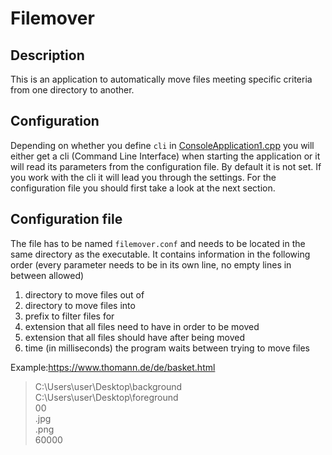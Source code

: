 # Filemover

## Description
This is an application to automatically move files meeting specific criteria from one directory to another.

## Configuration
Depending on whether you define `cli` in [ConsoleApplication1.cpp](https://github.com/SlaynAndKorpil/Filemover/blob/master/ConsoleApplication1/ConsoleApplication1.cpp) you will either get a cli (Command Line Interface) when starting the application or it will read its parameters from the configuration file. By default it is not set. If you work with the cli it will lead you through the settings. For the configuration file you should first take a look at the next section.

## Configuration file
The file has to be named `filemover.conf` and needs to be located in the same directory as the executable.
It contains information in the following order (every parameter needs to be in its own line, no empty lines in between allowed)
 1. directory to move files out of
 1. directory to move files into
 1. prefix to filter files for
 1. extension that all files need to have in order to be moved
 1. extension that all files should have after being moved
 1. time (in milliseconds) the program waits between trying to move files

Example:https://www.thomann.de/de/basket.html
>C:\Users\user\Desktop\background  
C:\Users\user\Desktop\foreground  
00  
.jpg  
.png  
60000
